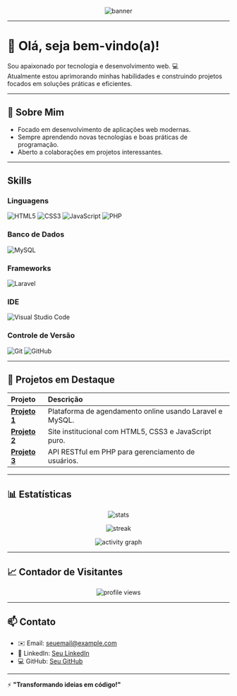 <!-- Banner -->
<p align="center">
  <img src="https://capsule-render.vercel.app/api?type=waving&color=0d6efd&height=200&section=header&text=Bem-vindo(a)%20ao%20meu%20perfil!&fontSize=30&fontColor=ffffff" alt="banner" />
</p>

---

# 👋 Olá, seja bem-vindo(a)!

Sou apaixonado por tecnologia e desenvolvimento web. 💻  
Atualmente estou aprimorando minhas habilidades e construindo projetos focados em soluções práticas e eficientes.

---

## 🧠 Sobre Mim

- Focado em desenvolvimento de aplicações web modernas.
- Sempre aprendendo novas tecnologias e boas práticas de programação.
- Aberto a colaborações em projetos interessantes.

---

## Skills

### Linguagens
![HTML5](https://img.shields.io/badge/HTML5-E34F26?style=for-the-badge&logo=html5&logoColor=white)
![CSS3](https://img.shields.io/badge/CSS3-1572B6?style=for-the-badge&logo=css3&logoColor=white)
![JavaScript](https://img.shields.io/badge/JavaScript-F7DF1E?style=for-the-badge&logo=javascript&logoColor=black)
![PHP](https://img.shields.io/badge/PHP-777BB4?style=for-the-badge&logo=php&logoColor=white)

### Banco de Dados
![MySQL](https://img.shields.io/badge/MySQL-4479A1?style=for-the-badge&logo=mysql&logoColor=white)

### Frameworks
![Laravel](https://img.shields.io/badge/Laravel-FF2D20?style=for-the-badge&logo=laravel&logoColor=white)

### IDE
![Visual Studio Code](https://img.shields.io/badge/VS_Code-007ACC?style=for-the-badge&logo=visualstudiocode&logoColor=white)

### Controle de Versão
![Git](https://img.shields.io/badge/Git-F05032?style=for-the-badge&logo=git&logoColor=white)
![GitHub](https://img.shields.io/badge/GitHub-181717?style=for-the-badge&logo=github&logoColor=white)

---

## 🌟 Projetos em Destaque

| Projeto | Descrição |
| :--- | :--- |
| **[Projeto 1](#)** | Plataforma de agendamento online usando Laravel e MySQL. |
| **[Projeto 2](#)** | Site institucional com HTML5, CSS3 e JavaScript puro. |
| **[Projeto 3](#)** | API RESTful em PHP para gerenciamento de usuários. |

---

## 📊 Estatísticas

<p align="center">
  <img src="https://github-readme-stats.vercel.app/api?username=MatheusOliveira3633&show_icons=true&theme=tokyonight" alt="stats" />
</p>

<p align="center">
  <img src="https://github-readme-streak-stats.herokuapp.com?user=MatheusOliveira3633&theme=tokyonight&hide_border=false" alt="streak" />
</p>

<p align="center">
  <img src="https://github-readme-activity-graph.vercel.app/graph?username=MatheusOliveira3633&theme=tokyonight" alt="activity graph" />
</p>

---

## 📈 Contador de Visitantes

<p align="center">
  <img src="https://komarev.com/ghpvc/?username=MatheusOliveira3633&color=0d6efd&style=flat-square" alt="profile views" />
</p>

---

## 📫 Contato

- ✉️ Email: seuemail@example.com
- 💼 LinkedIn: [Seu LinkedIn](https://www.linkedin.com/)
- 💻 GitHub: [Seu GitHub](https://github.com/)

---

⚡ **"Transformando ideias em código!"**
